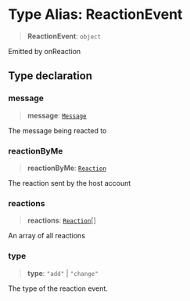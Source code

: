 # Type Alias: ReactionEvent

> **ReactionEvent**: `object`

Emitted by onReaction

## Type declaration

### message

> **message**: [`Message`](/reference/api/model/message/interfaces/Message.md)

The message being reacted to

### reactionByMe

> **reactionByMe**: [`Reaction`](/reference/api/model/reactions/type-aliases/Reaction.md)

The reaction sent by the host account

### reactions

> **reactions**: [`Reaction`](/reference/api/model/reactions/type-aliases/Reaction.md)[]

An array of all reactions

### type

> **type**: `"add"` \| `"change"`

The type of the reaction event.

